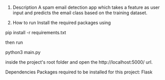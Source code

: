 1. Description
A spam email detection app which takes a feature as user input and predicts the email class based on the training dataset.

3. How to run
Install the required packages using

pip install -r requirements.txt

then run

python3 main.py

inside the project's root folder and open the http://localhost:5000/ url.

Dependencies
Packages required to be installed for this project: Flask
